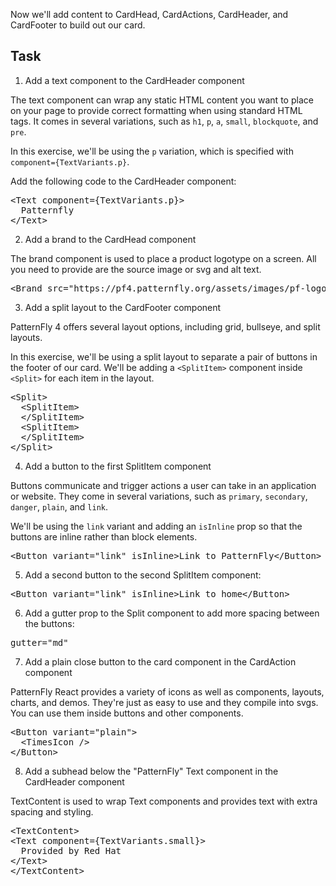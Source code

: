 Now we'll add content to CardHead, CardActions, CardHeader, and CardFooter to build out our card.

## Task

1) Add a text component to the CardHeader component

The text component can wrap any static HTML content you want to place on your page to provide correct formatting when using standard HTML tags. It comes in several variations, such as `h1`, `p`, `a`, `small`, `blockquote`, and `pre`.

In this exercise, we'll be using the `p` variation, which is specified with `component={TextVariants.p}`.

Add the following code to the CardHeader component:

<pre class="file" data-target="clipboard">
&lt;Text component={TextVariants.p}&gt;
  Patternfly
&lt;/Text&gt;
</pre>

2) Add a brand to the CardHead component

The brand component is used to place a product logotype on a screen. All you need to provide are the source image or svg and alt text.

<pre class="file" data-target="clipboard">
&lt;Brand src=&quot;https://pf4.patternfly.org/assets/images/pf-logo-small.svg&quot; alt=&quot;Patternfly Logo&quot; /&gt;
</pre>

3) Add a split layout to the CardFooter component

PatternFly 4 offers several layout options, including grid, bullseye, and split layouts.

In this exercise, we'll be using a split layout to separate a pair of buttons in the footer of our card. We'll be adding a `<SplitItem>` component inside `<Split>` for each item in the layout.

<pre class="file" data-target="clipboard">
&lt;Split&gt;
  &lt;SplitItem&gt;
  &lt;/SplitItem&gt;
  &lt;SplitItem&gt;
  &lt;/SplitItem&gt;
&lt;/Split&gt;
</pre>

4) Add a button to the first SplitItem component

Buttons communicate and trigger actions a user can take in an application or website. They come in several variations, such as `primary`, `secondary`, `danger`, `plain`, and `link`.

We'll be using the `link` variant and adding an `isInline` prop so that the buttons are inline rather than block elements.

<pre class="file" data-target="clipboard">
&lt;Button variant=&quot;link&quot; isInline>Link to PatternFly&lt;/Button&gt;
</pre>

5) Add a second button to the second SplitItem component:

<pre class="file" data-target="clipboard">
&lt;Button variant=&quot;link&quot; isInline>Link to home&lt;/Button&gt;
</pre>

6) Add a gutter prop to the Split component to add more spacing between the buttons:

<pre class="file" data-target="clipboard">
gutter="md"
</pre>

7) Add a plain close button to the card component in the CardAction component

PatternFly React provides a variety of icons as well as components, layouts, charts, and demos. They're just as easy to use and they compile into svgs. You can use them inside buttons and other components.

<pre class="file" data-target="clipboard">
&lt;Button variant=&quot;plain&quot;&gt;
  &lt;TimesIcon /&gt;
&lt;/Button&gt;
</pre>

8) Add a subhead below the "PatternFly" Text component in the CardHeader component

TextContent is used to wrap Text components and provides text with extra spacing and styling.

<pre class="file" data-target="clipboard">
&lt;TextContent&gt;
&lt;Text component={TextVariants.small}&gt;
  Provided by Red Hat
&lt;/Text&gt;
&lt;/TextContent&gt;
</pre>